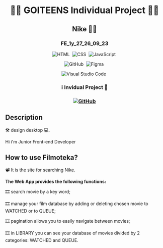 <h1 align="center"> 👨‍💻 GOITEENS Individual Project 👩‍💻 </h1>
<h2 align="center">  Nike 👨‍💻 </h2>
<h3 align="center"> FE_1y_27_26_09_23 </h3>

<span align="center">

![HTML](https://img.shields.io/badge/-HTML-05122A?style=flat&logo=HTML5)&nbsp;
![CSS](https://img.shields.io/badge/-SASS-05122A?style=flat&logo=CSS&logoColor=ff69b4)&nbsp;
![JavaScript](https://img.shields.io/badge/-JavaScript-05122A?style=flat&logo=javascript)&nbsp;

![GitHub](https://img.shields.io/badge/-GitHub-05122A?style=flat&logo=github)&nbsp;
![Figma](https://img.shields.io/badge/-Figma-05122A?style=flat&logo=figma)&nbsp;

![Visual Studio Code](https://img.shields.io/badge/-Visual%20Studio%20Code-05122A?style=flat&logo=visual-studio-code&logoColor=007ACC)&nbsp;

</span>

<h3 align="center"> ℹ️  Invidual Project  🚀 <h3>
<span align="center">

<a align="center" href="danikkkkk12.github.io/Project/">![GitHub](https://img.shields.io/badge/-Danil-05122A?style=flat&logo=github)</a>

</span>

## Description

<!-- The project is implemented in Vanilla JavaScript and working with:

🛠 [the Movie Database TMDB](https://www.themoviedb.org/); -->

🛠 design desktop 💻.

Hi i'm Junior Front-end Developer


## How to use Filmoteka?

📽 It is the site for searching Nike.


**The Web App provides the following functions:**

🎞 search movie by a key word;

🎞 manage your film database by adding or deleting chosen movie to WATCHED or to QUEUE;

🎞 pagination allows you to easily navigate between movies;

🎞 in LIBRARY you can see your database of movies divided by 2 categories: WATCHED and QUEUE.
